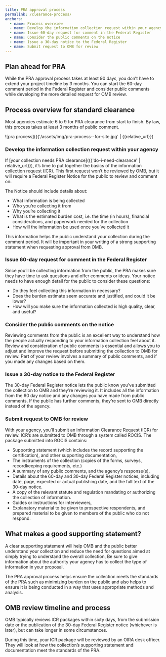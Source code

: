 ```yaml
---
title: PRA approval process
permalink: /clearance-process/
anchors:
  - name: Process overview
  - name: Develop the information collection request within your agency
  - name: Issue 60-day request for comment in the Federal Register
  - name: Consider the public comments on the notice
  - name: Issue a 30-day notice to the Federal Register
  - name: Submit request to OMB for review
---
```


## Plan ahead for PRA

While the PRA approval process takes at least 90 days, you don’t have to extend your project timeline by 3 months. You can start the 60-day comment period in the Federal Register and consider public comments while developing the more detailed request for OMB review.

## Process overview for standard clearance

Most agencies estimate 6 to 9 for PRA clearance from start to finish. By law, this process takes at least 3 months of public comment.

![pra process]({{'/assets/img/pra-process--for-site.jpg' | {{relative_url}})

### Develop the information collection request within your agency

If [your collection needs PRA clearance]({{'do-i-need-clearance' | relative_url}}), it’s time to put together the basics of the information collection request (ICR). This first request won’t be reviewed by OMB, but it will require a Federal Register Notice for the public to review and comment on.

The Notice should include details about:

- What information is being collected
- Who you’re collecting it from
- Why you’re collecting it
- What is the estimated burden cost, i.e. the time (in hours), financial considerations, and paperwork needed for the collection
- How will the information be used once you’ve collected it

This information helps the public understand your collection during the comment period. It will be important in your writing of a strong supporting statement when requesting approval from OMB.

### Issue 60-day request for comment in the Federal Register

Since you’ll be collecting information from the public, the PRA makes sure they have time to ask questions and offer comments or ideas. Your notice needs to have enough detail for the public to consider these questions:

- Do they feel collecting this information in necessary?
- Does the burden estimate seem accurate and justified, and could it be lower?
- How will you make sure the information collected is high quality, clear, and useful?

### Consider the public comments on the notice

Reviewing comments from the public is an excellent way to understand how the people actually responding to your information collection feel about it. Review and consideration of public comments is essential and allows you to adjust and improve the request before submitting the collection to OMB for review. Part of your review involves a summary of public comments, and if you made any changes based on them.

### Issue a 30-day notice to the Federal Register

The 30-day Federal Register notice lets the public know you’ve submitted the collection to OMB and they’re reviewing it. It includes all the information from the 60 day notice and any changes you have made from public comments. If the public has further comments, they’re sent to OMB directly instead of the agency.

### Submit request to OMB for review

With your agency, you’ll submit an Information Clearance Request (ICR) for review. ICR’s are submitted to OMB through a system called ROCIS. The package submitted into ROCIS contains:

- Supporting statement (which includes the record supporting the certification), and other supporting documentation,
- The instruments of the collection (copies of the forms, surveys, recordkeeping requirements, etc.)
- A summary of any public comments, and the agency’s response(s),
- Details about the 60-day and 30-day Federal Register notices, including date, page, expected or actual publishing date, and the full text of the 30-day notice.
- A copy of the relevant statute and regulation mandating or authorizing the collection of information.
- Guides or instructions for interviewers,
- Explanatory material to be given to prospective respondents, and prepared material to be given to members of the public who do not respond.

## What makes a good supporting statement?

A clear supporting statement will help OMB and the public better understand your collection and reduce the need for questions aimed at simply trying to understand the overall collection, Be sure to give information about the authority your agency has to collect the type of information in your proposal.

The PRA approval process helps ensure the collection meets the standards of the PRA such as minimizing burden on the public and also helps to ensure it is being conducted in a way that uses appropriate methods and analysis.

## OMB review timeline and process

OMB typically reviews ICR packages within sixty days, from the submission date or the publication of the 30-day Federal Register notice (whichever is later), but can take longer in some circumstances.

During this time, your ICR package will be reviewed by an OIRA desk officer. They will look at how the collection’s supporting statement and documentation meet the standards of the PRA.

